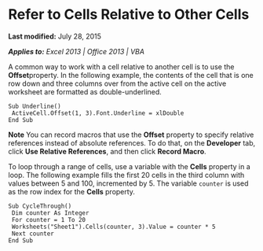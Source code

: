 
# Refer to Cells Relative to Other Cells

 **Last modified:** July 28, 2015

 _**Applies to:** Excel 2013 | Office 2013 | VBA_

A common way to work with a cell relative to another cell is to use the  **Offset**property. In the following example, the contents of the cell that is one row down and three columns over from the active cell on the active worksheet are formatted as double-underlined.




```
Sub Underline() 
 ActiveCell.Offset(1, 3).Font.Underline = xlDouble 
End Sub
```


 **Note**  You can record macros that use the  **Offset** property to specify relative references instead of absolute references. To do that, on the **Developer** tab, click **Use Relative References**, and then click  **Record Macro**.

To loop through a range of cells, use a variable with the  **Cells** property in a loop. The following example fills the first 20 cells in the third column with values between 5 and 100, incremented by 5. The variable `counter` is used as the row index for the **Cells** property.



```
Sub CycleThrough() 
 Dim counter As Integer 
 For counter = 1 To 20 
 Worksheets("Sheet1").Cells(counter, 3).Value = counter * 5 
 Next counter 
End Sub
```

